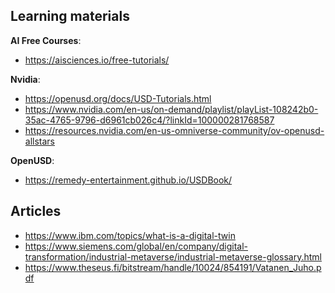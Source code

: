 ## Learning materials

**AI Free Courses**:
- https://aisciences.io/free-tutorials/

**Nvidia**:
- https://openusd.org/docs/USD-Tutorials.html
- https://www.nvidia.com/en-us/on-demand/playlist/playList-108242b0-35ac-4765-9796-d6961cb026c4/?linkId=100000281768587
- https://resources.nvidia.com/en-us-omniverse-community/ov-openusd-allstars

**OpenUSD**:
- https://remedy-entertainment.github.io/USDBook/

## Articles
- https://www.ibm.com/topics/what-is-a-digital-twin
- https://www.siemens.com/global/en/company/digital-transformation/industrial-metaverse/industrial-metaverse-glossary.html
- https://www.theseus.fi/bitstream/handle/10024/854191/Vatanen_Juho.pdf
